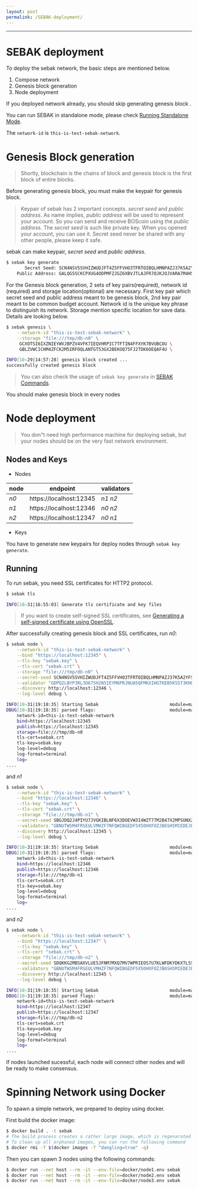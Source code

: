 ```yaml
---
layout: post
permalink: /SEBAK-deployment/
---
```

---
# SEBAK deployment
To deploy the sebak network, the basic steps are mentioned below.

1. Compose network
1. Genesis block generation
1. Node deployment

If you deployed network already, you should skip generating genesis block .

You can run SEBAK in standalone mode, please check [Running Standalone Mode](./sebak_deployment_standalone.md).

The `network-id` is `this-is-test-sebak-network`.

# Genesis Block generation

> Shortly, blockchain is the chains of block and genesis block is the first block of entire blocks.

Before generating genesis block, you must make the keypair for genesis block.

> Keypair of sebak has 2 important concepts. *secret seed* and *public address*. As name implies, *public address* will be used to represent your account. So you can send and receive BOScoin using the *public address*. The *secret seed* is such like private key. When you opened your account, you can use it. Secret seed never be shared with any other people, please keep it safe.

sebak can make keypair, *secret seed* and *public address*.
```sh
$ sebak key generate
       Secret Seed: SCN4NSV5SVHIZWUDJFT4Z5FFVHO3TFRTOIBQLHMNPAZJ37K5A2YFSCBM
    Public Address: GALQG5SCKCPXUG4ODPMFZJGZ6XBVJTLAJFR7OJKJOJVARA7M4H5SGSOG
```

For the Genesis block generation, 2 sets of key pairs(required), network id (required) and storage location(optional) are necessary.
First key pair which secret seed and public address meant to be genesis block, 2nd key pair meant to be common budget account.
Network id is the unique key phrase to distinguish its network.
Storage mention specific location for save data.
Details are looking below.

```sh
$ sebak genesis \
    --network-id "this-is-test-sebak-network" \
    --storage "file:///tmp/db-n0" \
     GCXOTSI6IXZNIEYWVJBPZV4VFK7IEQVHRPIC7TFTIN4FFXYK7BVUBCOU \
     GBLZVWCICHM4ZFCK2M5IRFOQLANTGT53GX2BEKOQ75FJ2TDK6OEQAF4U \

INFO[10-29|14:57:28] genesis block created ...
successfully created genesis block
```

> You can also check the usage of `sebak key generate` in [SEBAK Commands](./sebak_command.md#sebak-genesis).

You should make genesis block in every nodes

# Node deployment

> You don"t need high performance machine for deploying sebak, but your nodes should be on the very fast network environment.

## Nodes and Keys

* Nodes

| node | endpoint | validators |
| -- | -- | -- |
| *n0* | https://localhost:12345 | *n1 n2* |
| *n1* | https://localhost:12346 | *n0 n2* |
| *n2* | https://localhost:12347 | *n0 n1* |

* Keys

You have to generate new keypairs for deploy nodes through `sebak key generate`.


## Running

To run sebak, you need SSL certificates for HTTP2 protocol.
```sh
$ sebak tls

INFO[10-31|16:55:03] Generate tls certificate and key files
```

> If you want to create self-signed SSL certificates, see [Generating a self-signed certificate using OpenSSL](https://www.ibm.com/support/knowledgecenter/en/SSWHYP_4.0.0/com.ibm.apimgmt.cmc.doc/task_apionprem_gernerate_self_signed_openSSL.html).

After successfully creating genesis block and SSL certificates, run *n0*:

```sh
$ sebak node \
    --network-id "this-is-test-sebak-network" \
    --bind "https://localhost:12345" \
    --tls-key "sebak.key" \
    --tls-cert "sebak.crt" \
    --storage "file:///tmp/db-n0" \
    --secret-seed SCN4NSV5SVHIZWUDJFT4Z5FFVHO3TFRTOIBQLHMNPAZJ37K5A2YFSCBM \
    --validator "GDPQ2LBYP3RL3O675H2N5IEYM6PRJNUA5QFMKXIHGTKEB5KS5T3KHFA2 GCZG7MBKRSS6MJVZOALYBJB5C223FSZ43MDTPX2O4UGQTCXTHWBDNUB6" \
    --discovery http://localhost:12346 \
    --log-level debug \

INFO[10-31|19:18:35] Starting Sebak                           module=main caller=run.go:401
DBUG[10-31|19:18:35] parsed flags:                            module=main
	network-id=this-is-test-sebak-network
	bind=https://localhost:12345
	publish=https://localhost:12345
	storage=file:///tmp/db-n0
	tls-cert=sebak.crt
	tls-key=sebak.key
	log-level=debug
	log-format=terminal
	log=
....
```

and *n1*
```sh
$ sebak node \
    --network-id "this-is-test-sebak-network" \
    --bind "https://localhost:12346" \
    --tls-key "sebak.key" \
    --tls-cert "sebak.crt" \
    --storage "file:///tmp/db-n1" \
    --secret-seed SBGJDQ2J4PIYU7JVGKIBLNF6X3DOEVW3I4W2T77M2B47X2MPSUNXZ7T7 \
    --validators "GBNUTWSM4FRSEULVMHZF7NFQWIBGEDF5X5OHXFOZJB6SH5MIEDEJEJ2F GCZG7MBKRSS6MJVZOALYBJB5C223FSZ43MDTPX2O4UGQTCXTHWBDNUB6" \
    --discovery http://localhost:12345 \
    --log-level debug \

INFO[10-31|19:18:35] Starting Sebak                           module=main caller=run.go:401
DBUG[10-31|19:18:35] parsed flags:                            module=main
	network-id=this-is-test-sebak-network
	bind=https://localhost:12346
	publish=https://localhost:12346
	storage=file:///tmp/db-n1
	tls-cert=sebak.crt
	tls-key=sebak.key
	log-level=debug
	log-format=terminal
	log=
....
```

and *n2*
```sh
$ sebak node \
    --network-id "this-is-test-sebak-network" \
    --bind "https://localhost:12347" \
    --tls-key "sebak.key" \
    --tls-cert "sebak.crt" \
    --storage "file:///tmp/db-n2" \
    --secret-seed SDQKKG2MBSAXVLUE5JFNM7MXQ7MV7WPRIEOS7U7KLWFDKYDKXTLSSRTC \
    --validators "GBNUTWSM4FRSEULVMHZF7NFQWIBGEDF5X5OHXFOZJB6SH5MIEDEJEJ2F GDPQ2LBYP3RL3O675H2N5IEYM6PRJNUA5QFMKXIHGTKEB5KS5T3KHFA2" \
    --discovery http://localhost:12345 \
    --log-level debug \

INFO[10-31|19:18:35] Starting Sebak                           module=main caller=run.go:401
DBUG[10-31|19:18:35] parsed flags:                            module=main
	network-id=this-is-test-sebak-network
	bind=https://localhost:12347
	publish=https://localhost:12347
	storage=file:///tmp/db-n2
	tls-cert=sebak.crt
	tls-key=sebak.key
	log-level=debug
	log-format=terminal
	log=
....
```

If nodes launched sucessful, each node will connect other nodes and will be ready to make consensus.

# Spinning Network using Docker

To spawn a simple network, we prepared to deploy using docker.

First build the docker image:
```sh
$ docker build . -t sebak
# The build process creates a rather large image, which is regenarated every time
# To clean up all orphaned images, you can run the following command
$ docker rmi -f $(docker images -f "dangling=true" -q)
```
Then you can spawn 3 nodes using the following commands:
```sh
$ docker run --net host --rm -it --env-file=docker/node1.env sebak
$ docker run --net host --rm -it --env-file=docker/node2.env sebak
$ docker run --net host --rm -it --env-file=docker/node3.env sebak
```

